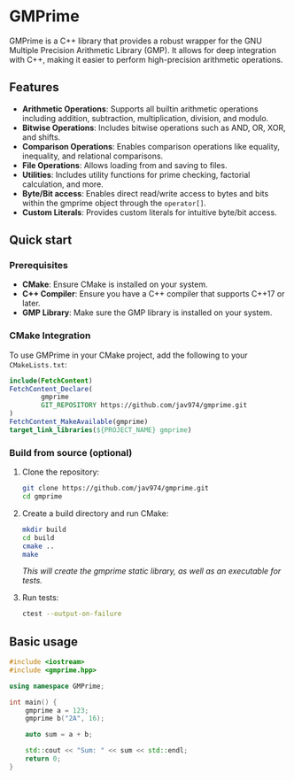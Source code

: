 # GMPrime

GMPrime is a C++ library that provides a robust wrapper for the GNU Multiple Precision Arithmetic Library (GMP). It allows for deep integration with C++, making it easier to perform high-precision arithmetic operations.

## Features

- **Arithmetic Operations**: Supports all builtin arithmetic operations including addition, subtraction, multiplication, division, and modulo.
- **Bitwise Operations**: Includes bitwise operations such as AND, OR, XOR, and shifts.
- **Comparison Operations**: Enables comparison operations like equality, inequality, and relational comparisons.
- **File Operations**: Allows loading from and saving to files.
- **Utilities**: Includes utility functions for prime checking, factorial calculation, and more.
- **Byte/Bit access**: Enables direct read/write access to bytes and bits within the gmprime object through the `operator[]`.
- **Custom Literals**: Provides custom literals for intuitive byte/bit access.

## Quick start

### Prerequisites

- **CMake**: Ensure CMake is installed on your system.
- **C++ Compiler**: Ensure you have a C++ compiler that supports C++17 or later.
- **GMP Library**: Make sure the GMP library is installed on your system.

### CMake Integration

To use GMPrime in your CMake project, add the following to your `CMakeLists.txt`:

```cmake
include(FetchContent)
FetchContent_Declare(
        gmprime
        GIT_REPOSITORY https://github.com/jav974/gmprime.git
)
FetchContent_MakeAvailable(gmprime)
target_link_libraries(${PROJECT_NAME} gmprime)
```

### Build from source (optional)

1. Clone the repository:
    ```sh
    git clone https://github.com/jav974/gmprime.git
    cd gmprime
    ```

2. Create a build directory and run CMake:
    ```sh
    mkdir build
    cd build
    cmake ..
    make
    ```
   *This will create the gmprime static library, as well as an executable for tests.*

3. Run tests:
    ```sh
   ctest --output-on-failure
    ```

## Basic usage

```cpp
#include <iostream>
#include <gmprime.hpp>

using namespace GMPrime;

int main() {
    gmprime a = 123;
    gmprime b("2A", 16);

    auto sum = a + b;

    std::cout << "Sum: " << sum << std::endl;
    return 0;
}
```
